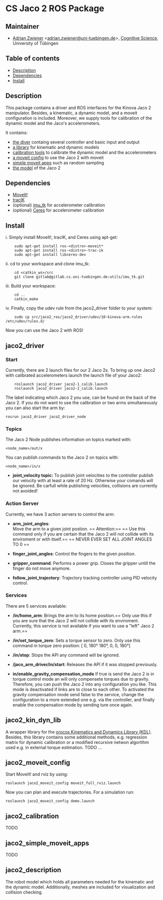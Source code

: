 # CS Jaco 2 ROS Package

## Maintainer 

- [Adrian Zwiener](http://www.cogsys.cs.uni-tuebingen.de/mitarb/zwiener/welcome_e.html) <<adrian.zwiener@uni-tuebingen.de>>, [Cognitive Science](http://ai.uni-bremen.de/), University of Tübingen

## Table of contents
- [Description](#description)
- [Dependencies](#dependencies)
- [Install](#install)

## Description

This package contains a driver and ROS interfaces for the Kinova Jaco 2 manipulator. Besides, a kinematic, a dynamic model, and a moveit configuration is included. Moreover, we supply tools for calibration of the dynamic model and the Jaco's accelerometers.

It contains:
-  [the diver](#jaco2_driver) containg several controller and basic input and output
-  [a library](#jaco2_kin_dyn_lib) for kinematic and dynamic models
-  [calibration tools](#jaco2_calibration) to calibrate the dynamic model and the accelerometers
- [a moveit config](#jaco2_moveit_config) to use the Jaco 2 with moveit
- [simple moveit apps](#jaco2_simple_moveit_apps) such as random sampling
- [the model](#jaco2_description) of the Jaco 2


## Dependencies
-  [MoveIt!](http://moveit.ros.org/)
- [tracIK](http://wiki.ros.org/trac_ik)
- (optional) [imu_tk](https://gitlab.cs.uni-tuebingen.de/utils/imu_tk) for accelerometer calibration
- (optional)  [Ceres](http://ceres-solver.org/)  for accelerometer calibration

## Install

i. Simply install MoveIt!, tracIK, and Ceres using apt-get: 
```
	sudo apt-get install ros-<distro>-moveit*
	sudo apt-get install ros-<distro>-trac-ik
	sudo apt-get install libceres-dev
```
ii. cd to your workspace and clone imu_tk:
```
	cd <catkin_ws>/src
	git clone gitlab@gitlab.cs.uni-tuebingen.de:utils/imu_tk.git
```
iii. Build your workspace:
```
	cd ..
	catkin_make
```
iv. Finally, copy the udev rule from the jaco2_driver folder to your system:
```
	sudo cp src/jaco2_ros/jaco2_driver/udev/10-kinova-arm.rules /etc/udev/rules.d/

```
Now you can use the Jaco 2 with ROS!

## jaco2_driver

### Start

Currently, there are 2 launch files for our 2 Jaco 2s. To bring up one Jaco2 with calibrated accelerometers launch the launch file of your Jaco2:
```
	roslaunch jaco2_driver jaco2-1_calib.launch
	roslaunch jaco2_driver jaco2-2_calib.launch
```
The label indicating which Jaco 2 you use, can be found on the back of the Jaco 2. If you do not want to use the calibration or two arms simultaneously you can also start the arm by:
```
rosrun jaco2_driver jaco2_driver_node
```
### Topics
The Jaco 2 Node publishes information on topics marked with: 
```
<node_name>/out/x
```
You can publish commands to the Jaco 2 on topics with:
```
<node_name>/in/x
```
- **joint_velocity topic:**
To publish joint velocities to the controller publish our velocity with at least a rate of 20 Hz. Otherwise your comands will be ignored. Be carfull while publishing velocities, collisions are currently not avoided!
### Action Server
Currently, we have 3 action servers to control the arm:

- **arm_joint_angles**:  
Move the arm to a given joint postion.
== Attention:==
== Use this command only if you are certain that the Jaco 2 will not collide with its enviroment or with itself.==
== NEVER EVER SET ALL JOINT ANGLES TO 0  ==

- **finger_joint_angles**: 
Control the fingers to the given position.
- **gripper_command**:
Performs a power grip. Closes the gripper untill the finger do not move anymore.

- **follow_joint_trajectory**:
Trajectory tracking controller using PID velocity control.

### Services
There are 5 services available:

- **/in/home_arm**:
Brings the arm to its home position.== Only use this if you are sure that the Jaco 2 will not collide with its enviroment. Currently, this service is not available if you want to use a "left" Jaco  2 arm.==

- **/in/set_torque_zero**:
Sets a torque sensor to zero. Only use this command in torque zero position:
 [ 0, 180° 180°, 0, 0, 180°]

- **/in/stop**:
Stops the API any command will be ignored.

- **/jaco_arm_driver/in/start**:
Releases the API if it was stopped previously.

- **in/enable_gravity_compensation_mode**
If true is send the Jaco 2 is in torque control mode an will only compensete torques due to gravity. Therefore, you can push the Jaco 2 into any configuration you like. This mode is deactivated if links are to close to each other. To activated the gravity compensation mode send false to the service, change the configuration to a more extended one e.g. via the controller, and finally enable the compensation mode by sending ture once again.


## jaco2_kin_dyn_lib
A wrapper library for the [orocos Kinematics and Dynamics Library (KDL)](http://wiki.ros.org/orocos_kdl). Besides, this library contains some additional methods, e.g. regression matrix for dynamic calibration or a modified recursive netwon algortihm used e.g. in external torque estimation.
TODO ...

## jaco2_moveit_config
Start MoveIt! and rviz by using:
```
roslaunch jaco2_moveit_config moveit_full_rviz.launch
```
Now you can plan and execute trajectories. For a simulation run:
```
roslaunch jaco2_moveit_config demo.launch
```

## jaco2_calibration
TODO
## jaco2_simple_moveit_apps
TODO
## jaco2_description
The robot model which holds  all parameters needed for the kinematic and the dynamic model. Additionally, meshes are included for visualization and collision checking.



